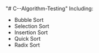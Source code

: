 "# C--Algorithm-Testing" 
Including:
- Bubble Sort
- Selection Sort
- Insertion Sort
- Quick Sort
- Radix Sort
